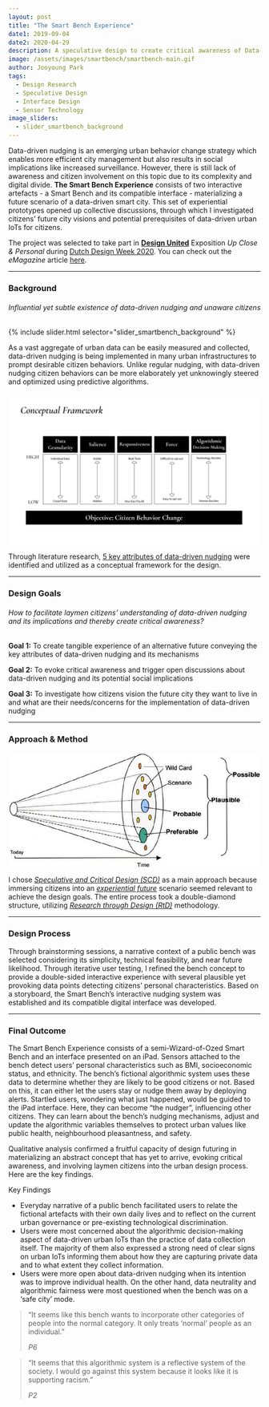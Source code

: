 ```yaml
---
layout: post
title: "The Smart Bench Experience"
date1: 2019-09-04
date2: 2020-04-29
description: A speculative design to create critical awareness of Data-driven Nudging in the Smart City
image: /assets/images/smartbench/smartbench-main.gif
author: Jooyoung Park
tags: 
  - Design Research
  - Speculative Design
  - Interface Design
  - Sensor Technology
image_sliders:
  - slider_smartbench_background
---
```

Data-driven nudging is an emerging urban behavior change strategy which enables more efficient city management but also results in social implications like increased surveillance. However, there is still lack of awareness and citizen involvement on this topic due to its complexity and digital divide. **The Smart Bench Experience** consists of two interactive artefacts - a Smart Bench and its compatible interface - materializing a future scenario of a data-driven smart city. This set of experiential prototypes opened up collective discussions, through which I investigated citizens’ future city visions and potential prerequisites of data-driven urban IoTs for citizens.

The project was selected to take part in **<a href="https://ddw.nl/en/video/79/design-united-silent-power" target="_blank">Design United</a>** Exposition *Up Close & Personal* during <a href="https://ddw.nl/" target="_blank">Dutch Design Week 2020</a>. You can check out the *eMagazine* article <a href="https://2020.design-united.nl/day-4-silent-power/the-smart-bench-experience/" target="_blank">here</a>.

<hr/>

### Background
<!-- &nbsp; -->
###### *Influential yet subtle existence of data-driven nudging and unaware citizens*

{% include slider.html selector="slider_smartbench_background" %}
<!-- &nbsp; -->
As a vast aggregate of urban data can be easily measured and collected, data-driven nudging is being implemented in many urban infrastructures to prompt desirable citizen behaviors. Unlike regular nudging, with data-driven nudging citizen behaviors can be more elaborately yet unknowingly steered and optimized using predictive algorithms. 

![5 Key Attributes of Data-driven Nudging](/assets/images/smartbench/conceptual_framework.jpg)
Through literature research, <ins>5 key attributes of data-driven nudging</ins> were identified and utilized as a conceptual framework for the design.

<hr/>

### Design Goals

###### *How to facilitate laymen citizens’ understanding of data-driven nudging and its implications and thereby create critical awareness?*
**Goal 1:** To create tangible experience of an alternative future conveying the key attributes of data-driven nudging and its mechanisms

**Goal 2:** To evoke critical awareness and trigger open discussions about data-driven nudging and its potential social implications

**Goal 3:** To investigate how citizens vision the future city they want to live in and what are their needs/concerns for the implementation of data-driven nudging
<hr/>

### Approach & Method

![The Future Cone](/assets/images/smartbench/The-futures-cone-by-Voros.png)

I chose *<a href="https://speculativeedu.eu/about/" target="_blank">Speculative and Critical Design (SCD)</a>* as a main approach because immersing citizens into an *<a href="https://futuryst.blogspot.com/2018/10/experiential-futures-brief-outline.html" target="_blank">experiential future</a>* scenario seemed relevant to achieve the design goals. The entire process took a double-diamond structure, utilizing *<a href="https://www.interaction-design.org/literature/book/the-encyclopedia-of-human-computer-interaction-2nd-ed/research-through-design" target="_blank">Research through Design (RtD)</a>* methodology.
<hr/>

### Design Process
Through brainstorming sessions, a narrative context of a public bench was selected considering its simplicity, technical feasibility, and near future likelihood. Through iterative user testing, I refined the bench concept to provide a double-sided interactive experience with several plausible yet provoking data points detecting citizens’ personal characteristics. Based on a storyboard, the Smart Bench’s interactive nudging system was established and its compatible digital interface was developed.
<hr/>

### Final Outcome
The Smart Bench Experience consists of a semi-Wizard-of-Ozed Smart Bench and an interface presented on an iPad. Sensors attached to the bench detect users’ personal characteristics such as BMI, socioeconomic status, and ethnicity. The bench’s fictional algorithmic system uses these data to determine whether they are likely to be good citizens or not. Based on this, it can either let the users stay or nudge them away by deploying alerts. Startled users, wondering what just happened, would be guided to the iPad interface. Here, they can become “the nudger”, influencing other citizens. They can learn about the bench’s nudging mechanisms, adjust and update the algorithmic variables themselves to protect urban values like public health, neighbourhood pleasantness, and safety. 

Qualitative analysis confirmed a fruitful capacity of design futuring in materializing an abstract concept that has yet to arrive, evoking critical awareness, and involving laymen citizens into the urban design process. Here are the key findings.

Key Findings
<ul>
  <li>Everyday narrative of a public bench facilitated users to relate the fictional artefacts with their own daily lives and to reflect on the current urban governance or pre-existing technological discrimination.</li>
  <li>Users were most concerned about the algorithmic decision-making aspect of data-driven urban IoTs than the practice of data collection itself. The majority of them also expressed a strong need of clear signs on urban IoTs informing them about how they are capturing private data and to what extent they collect information.</li>
  <li>Users were more open about data-driven nudging when its intention was to improve individual health. On the other hand, data neutrality and algorithmic fairness were most questioned when the bench was on a ‘safe city’ mode.</li>
</ul>

<blockquote>
  <p>“It seems like this bench wants to incorporate other categories of people into the normal category. It only treats ‘normal’ people as an individual.”</p>
  <cite>P6</cite>
</blockquote>
<blockquote>
  <p>“It seems that this algorithmic system is a reflective system of the society. I would go against this system because it looks like it is supporting racism.”</p>
  <cite>P2</cite>
</blockquote>

 




